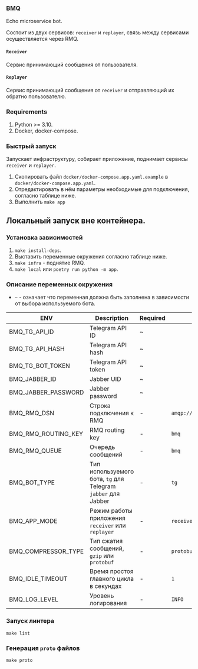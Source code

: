 ### BMQ

Echo microservice bot.

Состоит из двух сервисов: `receiver` и `replayer`, связь между сервисами осуществляется через RMQ.

#### `Receiver`

Сервис принимающий сообщения от пользователя.

#### `Replayer`

Сервис принимающий сообщения от `receiver` и отправляющий их обратно пользователю.

### Requirements

1. Python >= 3.10.
2. Docker, docker-compose.

### Быстрый запуск

Запускает инфраструктуру, собирает приложение, поднимает сервисы `receiver` и `replayer`.

1. Скопировать файл `docker/docker-compose.app.yaml.example` в `docker/docker-compose.app.yaml`.
2. Отредактировать в нём параметры необходимые для подключения, согласно таблице ниже.
3. Выполнить `make app`

## Локальный запуск вне контейнера.

### Установка зависимостей

1. `make install-deps`.
2. Выставить переменные окружения согласно таблице ниже.
3. `make infra` - поднятие RMQ.
4. `make local` или `poetry run python -m app`.

### Описание переменных окружения
* `~` - означает что переменная должна быть заполнена в зависимости от выбора используемого бота.

| ENV                 | Description                                                   | Required | Default                           |
|---------------------|---------------------------------------------------------------|----------|-----------------------------------|
| BMQ_TG_API_ID       | Telegram API ID                                               | ~        |                                   |
| BMQ_TG_API_HASH     | Telegram API hash                                             | ~        |                                   |
| BMQ_TG_BOT_TOKEN    | Telegram API token                                            | ~        |                                   |
| BMQ_JABBER_ID       | Jabber UID                                                    | ~        |                                   |
| BMQ_JABBER_PASSWORD | Jabber password                                               | ~        |                                   |
| BMQ_RMQ_DSN         | Строка подключения к RMQ                                      | -        | `amqp://user:password@127.0.0.1/` |
| BMQ_RMQ_ROUTING_KEY | RMQ routing key                                               | -        | `bmq `                            |
| BMQ_RMQ_QUEUE       | Очередь сообщений                                             | -        | `bmq `                            |
| BMQ_BOT_TYPE        | Тип используемого бота, `tg` для Telegram `jabber` для Jabber | -        | `tg `                             |
| BMQ_APP_MODE        | Режим работы приложения `receiver` или `replayer`             | -        | `receiver `                       |
| BMQ_COMPRESSOR_TYPE | Тип сжатия сообщений, `gzip` или `protobuf`                   | -        | `protobuf`                        |
| BMQ_IDLE_TIMEOUT    | Время простоя главного цикла в секундах                       | -        | `1 `                              |
| BMQ_LOG_LEVEL       | Уровень логирования                                           | -        | `INFO `                           |

### Запуск линтера
`make lint`

### Генерация `proto` файлов
`make proto`